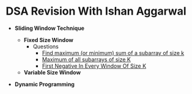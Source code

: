 # DSA Revision With Ishan Aggarwal

* **Sliding Window Technique**
    * **Fixed Size Window**
        - Questions
            * [Find maximum (or minimum) sum of a subarray of size k](https://github.com/ishan-aggarwal/dsa_by_ishan/blob/master/src/main/java/sliding_window/fixed/MaximumSumOfAllSubarrayOfSizeK.java)
            * [Maximum of all subarrays of size K](https://github.com/ishan-aggarwal/dsa_by_ishan/blob/master/src/main/java/sliding_window/fixed/MaximumElementOfEachSubarrayOfSizeK.java)
            * [First Negative In Every Window Of Size K](https://github.com/ishan-aggarwal/dsa_by_ishan/blob/master/src/main/java/sliding_window/fixed/FirstNegativeOfEachSubarrayOfSizeK.java)
    * **Variable Size Window**

* **Dynamic Programming**
